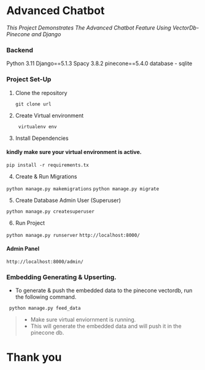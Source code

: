 # Advanced Chatbot
_This Project Demonstrates The Advanced Chatbot Feature Using VectorDb-Pinecone and Django_


### Backend

Python 3.11
Django==5.1.3
Spacy 3.8.2
pinecone==5.4.0
database - sqlite


### Project Set-Up
1. Clone the repository

   ```git clone url ```

2. Create Virtual environment

   ``` virtualenv env```

3. Install Dependencies

#### kindly make sure your virtual environment is active.

``` pip install -r requirements.tx  ```

4. Create & Run Migrations

```python manage.py makemigrations```
```python manage.py migrate ```

5. Create Database Admin User (Superuser)

```python manage.py createsuperuser```

6. Run Project

```python manage.py runserver```
```http://localhost:8000/```

#### Admin Panel
```http://localhost:8000/admin/```

### Embedding Generating & Upserting.

- To generate & push the embedded data to the pinecone vectordb, run the following command.

``` python manage.py feed_data```

> - Make sure virtual enviornment is running.
> - This will generate the embedded  data and will push it in the pinecone db.

# Thank you
